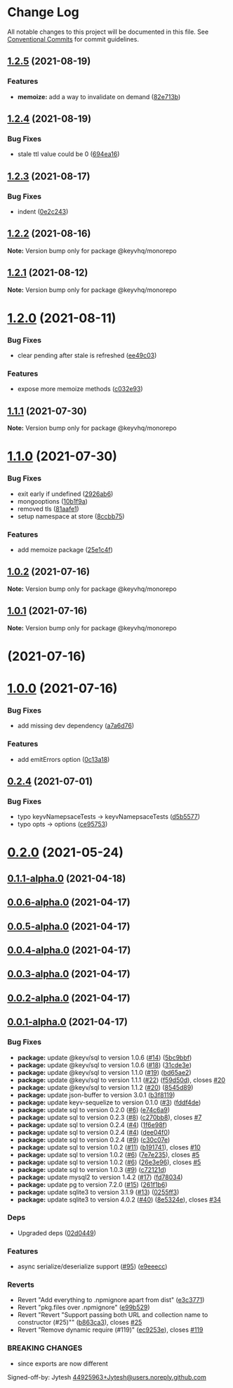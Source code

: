 # Change Log

All notable changes to this project will be documented in this file.
See [Conventional Commits](https://conventionalcommits.org) for commit guidelines.

## [1.2.5](https://github.com/microlinkhq/keyv/compare/v1.2.4...v1.2.5) (2021-08-19)


### Features

* **memoize:** add a way to invalidate on demand ([82e713b](https://github.com/microlinkhq/keyv/commit/82e713b3e73686598f2a5a815467aa9ba6e7d532))





## [1.2.4](https://github.com/microlinkhq/keyv/compare/v1.2.3...v1.2.4) (2021-08-19)


### Bug Fixes

* stale ttl value could be 0 ([694ea16](https://github.com/microlinkhq/keyv/commit/694ea1680eac5245c78af296033fa96c845ca9f4))





## [1.2.3](https://github.com/microlinkhq/keyv/compare/v1.2.2...v1.2.3) (2021-08-17)


### Bug Fixes

* indent ([0e2c243](https://github.com/microlinkhq/keyv/commit/0e2c243d687676ed200ac4390d2c30be79db19f1))





## [1.2.2](https://github.com/microlinkhq/keyv/compare/v1.2.1...v1.2.2) (2021-08-16)

**Note:** Version bump only for package @keyvhq/monorepo





## [1.2.1](https://github.com/microlinkhq/keyv/compare/v1.2.0...v1.2.1) (2021-08-12)

**Note:** Version bump only for package @keyvhq/monorepo





# [1.2.0](https://github.com/microlinkhq/keyv/compare/v1.1.1...v1.2.0) (2021-08-11)


### Bug Fixes

* clear pending after stale is refreshed ([ee49c03](https://github.com/microlinkhq/keyv/commit/ee49c03b1e6f88231b385f16b2e1ab0688464333))


### Features

* expose more memoize methods ([c032e93](https://github.com/microlinkhq/keyv/commit/c032e939e787bfadf587cd89fde2a9f225307ac5))





## [1.1.1](https://github.com/microlinkhq/keyv/compare/v1.1.0...v1.1.1) (2021-07-30)

**Note:** Version bump only for package @keyvhq/monorepo





# [1.1.0](https://github.com/microlinkhq/keyv/compare/v1.0.2...v1.1.0) (2021-07-30)


### Bug Fixes

* exit early if undefined ([2926ab6](https://github.com/microlinkhq/keyv/commit/2926ab697e2f6bf866743e8d31e4a42bc10d2cd2))
* mongooptions ([10b1f9a](https://github.com/microlinkhq/keyv/commit/10b1f9ac01c7fc2bbc0830c5dcdfe80a320a845d))
* removed tls ([81aafe1](https://github.com/microlinkhq/keyv/commit/81aafe192e9612bb496f41053bf4520140e6776a))
* setup namespace at store ([8ccbb75](https://github.com/microlinkhq/keyv/commit/8ccbb7533d011fd11a3ffda96e3fe6854fa3e2b8))


### Features

* add memoize package ([25e1c4f](https://github.com/microlinkhq/keyv/commit/25e1c4f94115dc99e72d1dca28c3e31211d45b5a))





## [1.0.2](https://github.com/microlinkhq/keyv/compare/v1.0.1...v1.0.2) (2021-07-16)

**Note:** Version bump only for package @keyvhq/monorepo





## [1.0.1](https://github.com/microlinkhq/keyv/compare/v1.0.0...v1.0.1) (2021-07-16)

**Note:** Version bump only for package @keyvhq/monorepo





# [](https://github.com/microlinkhq/keyv/compare/v1.0.0...v) (2021-07-16)



# [1.0.0](https://github.com/microlinkhq/keyv/compare/v0.2.4...v1.0.0) (2021-07-16)


### Bug Fixes

* add missing dev dependency ([a7a6d76](https://github.com/microlinkhq/keyv/commit/a7a6d76d5d1ce7fb998de44a09ae040cb78edeb3))


### Features

* add emitErrors option ([0c13a18](https://github.com/microlinkhq/keyv/commit/0c13a187b6793bd4a5a4b782f9f6fd3ab5c5e68b))



## [0.2.4](https://github.com/microlinkhq/keyv/compare/v0.2.0...v0.2.4) (2021-07-01)


### Bug Fixes

* typo keyvNamepsaceTests -> keyvNamepsaceTests ([d5b5577](https://github.com/microlinkhq/keyv/commit/d5b5577bf0bb151e0717a833ac8fae6cb5d1165f))
* typo opts -> options ([ce95753](https://github.com/microlinkhq/keyv/commit/ce957538f2881a0c31397a4f87b74efa081880b0))



# [0.2.0](https://github.com/microlinkhq/keyv/compare/v0.1.1-alpha.0...v0.2.0) (2021-05-24)



## [0.1.1-alpha.0](https://github.com/microlinkhq/keyv/compare/v0.0.6-alpha.0...v0.1.1-alpha.0) (2021-04-18)



## [0.0.6-alpha.0](https://github.com/microlinkhq/keyv/compare/v0.0.5-alpha.0...v0.0.6-alpha.0) (2021-04-17)



## [0.0.5-alpha.0](https://github.com/microlinkhq/keyv/compare/v0.0.4-alpha.0...v0.0.5-alpha.0) (2021-04-17)



## [0.0.4-alpha.0](https://github.com/microlinkhq/keyv/compare/v0.0.3-alpha.0...v0.0.4-alpha.0) (2021-04-17)



## [0.0.3-alpha.0](https://github.com/microlinkhq/keyv/compare/v0.0.2-alpha.0...v0.0.3-alpha.0) (2021-04-17)



## [0.0.2-alpha.0](https://github.com/microlinkhq/keyv/compare/v0.0.1-alpha.0...v0.0.2-alpha.0) (2021-04-17)



## [0.0.1-alpha.0](https://github.com/microlinkhq/keyv/compare/b3f81193acc7f2ed661c4adaae461ba816061389...v0.0.1-alpha.0) (2021-04-17)


### Bug Fixes

* **package:** update @keyv/sql to version 1.0.6 ([#14](https://github.com/microlinkhq/keyv/issues/14)) ([5bc9bbf](https://github.com/microlinkhq/keyv/commit/5bc9bbf4bfb9132a5efc634575056b255bb565b4))
* **package:** update @keyv/sql to version 1.0.6 ([#18](https://github.com/microlinkhq/keyv/issues/18)) ([31cde3e](https://github.com/microlinkhq/keyv/commit/31cde3e828b7f7eefebd7b30a7ae1f89a96d75e9))
* **package:** update @keyv/sql to version 1.1.0 ([#19](https://github.com/microlinkhq/keyv/issues/19)) ([bd65ae2](https://github.com/microlinkhq/keyv/commit/bd65ae29a8c1e19783577994b5ab5aee921bbe56))
* **package:** update @keyv/sql to version 1.1.1 ([#22](https://github.com/microlinkhq/keyv/issues/22)) ([f59d50d](https://github.com/microlinkhq/keyv/commit/f59d50dcfa5496fa56767f942dc0c66be0e64221)), closes [#20](https://github.com/microlinkhq/keyv/issues/20)
* **package:** update @keyv/sql to version 1.1.2 ([#20](https://github.com/microlinkhq/keyv/issues/20)) ([8545d89](https://github.com/microlinkhq/keyv/commit/8545d89d4d2666b188ec9c21b37385743686dc83))
* **package:** update json-buffer to version 3.0.1 ([b3f8119](https://github.com/microlinkhq/keyv/commit/b3f81193acc7f2ed661c4adaae461ba816061389))
* **package:** update keyv-sequelize to version 0.1.0 ([#3](https://github.com/microlinkhq/keyv/issues/3)) ([fddf4de](https://github.com/microlinkhq/keyv/commit/fddf4de9a9e8b679b5f07b719279abbb50d53e2f))
* **package:** update sql to version 0.2.0 ([#6](https://github.com/microlinkhq/keyv/issues/6)) ([e74c6a9](https://github.com/microlinkhq/keyv/commit/e74c6a97279a79d3cdde4010a2d244c64aaf5522))
* **package:** update sql to version 0.2.3 ([#8](https://github.com/microlinkhq/keyv/issues/8)) ([c270bb8](https://github.com/microlinkhq/keyv/commit/c270bb83f6935fae414137fa582423d3bbd33f0b)), closes [#7](https://github.com/microlinkhq/keyv/issues/7)
* **package:** update sql to version 0.2.4 ([#4](https://github.com/microlinkhq/keyv/issues/4)) ([1f6e98f](https://github.com/microlinkhq/keyv/commit/1f6e98f026e57a456fee365ce9dc56cde5f70ba3))
* **package:** update sql to version 0.2.4 ([#4](https://github.com/microlinkhq/keyv/issues/4)) ([dee04f0](https://github.com/microlinkhq/keyv/commit/dee04f066cf9991c7a800476124c910e482580e5))
* **package:** update sql to version 0.2.4 ([#9](https://github.com/microlinkhq/keyv/issues/9)) ([c30c07e](https://github.com/microlinkhq/keyv/commit/c30c07e70ed7df115e0dcbd9854bd76f0cf8154b))
* **package:** update sql to version 1.0.2 ([#11](https://github.com/microlinkhq/keyv/issues/11)) ([b191741](https://github.com/microlinkhq/keyv/commit/b1917411eeaa04b6f29afb96810ddf5258926b27)), closes [#10](https://github.com/microlinkhq/keyv/issues/10)
* **package:** update sql to version 1.0.2 ([#6](https://github.com/microlinkhq/keyv/issues/6)) ([7e7e235](https://github.com/microlinkhq/keyv/commit/7e7e235aacc3e5699556da480769084944f5a0de)), closes [#5](https://github.com/microlinkhq/keyv/issues/5)
* **package:** update sql to version 1.0.2 ([#6](https://github.com/microlinkhq/keyv/issues/6)) ([26e3e96](https://github.com/microlinkhq/keyv/commit/26e3e963fa4773f92eb0f21ce8632e5ffb1b3889)), closes [#5](https://github.com/microlinkhq/keyv/issues/5)
* **package:** update sql to version 1.0.3 ([#9](https://github.com/microlinkhq/keyv/issues/9)) ([c72121d](https://github.com/microlinkhq/keyv/commit/c72121dddfab8672bfd86232242813c8b670f5e5))
* **package:** update mysql2 to version 1.4.2 ([#17](https://github.com/microlinkhq/keyv/issues/17)) ([fd78034](https://github.com/microlinkhq/keyv/commit/fd7803444bafa1932905c9a927cbf373a58b4724))
* **package:** update pg to version 7.2.0 ([#15](https://github.com/microlinkhq/keyv/issues/15)) ([261f1b6](https://github.com/microlinkhq/keyv/commit/261f1b6f6e3484f5ae80ff72f5cc10eb1fcb328e))
* **package:** update sqlite3 to version 3.1.9 ([#13](https://github.com/microlinkhq/keyv/issues/13)) ([0255ff3](https://github.com/microlinkhq/keyv/commit/0255ff33a22e9e3790ed2dad5a75ac19aa194d6d))
* **package:** update sqlite3 to version 4.0.2 ([#40](https://github.com/microlinkhq/keyv/issues/40)) ([8e5324e](https://github.com/microlinkhq/keyv/commit/8e5324eb8aa19b1677e7118d48dd16fc4f7c238c)), closes [#34](https://github.com/microlinkhq/keyv/issues/34)


### Deps

* Upgraded deps ([02d0449](https://github.com/microlinkhq/keyv/commit/02d04496c38553d17c0a5b8a59f6874d83de811f))


### Features

* async serialize/deserialize support ([#95](https://github.com/microlinkhq/keyv/issues/95)) ([e9eeecc](https://github.com/microlinkhq/keyv/commit/e9eeeccdb9b85498111fb9fad5174061ddf356a3))


### Reverts

* Revert "Add everything to .npmignore apart from dist" ([e3c3771](https://github.com/microlinkhq/keyv/commit/e3c3771c614036364d7f76c7dc72081510f2c589))
* Revert "pkg.files over .npmignore" ([e99b529](https://github.com/microlinkhq/keyv/commit/e99b5297c9ef19f05b5d21a8ebb8306f06a63762))
* Revert "Revert "Support passing both URL and collection name to constructor (#25)"" ([b863ca3](https://github.com/microlinkhq/keyv/commit/b863ca352f900755375a2173a8725dbdb2493f5a)), closes [#25](https://github.com/microlinkhq/keyv/issues/25)
* Revert "Remove dynamic require (#119)" ([ec9253e](https://github.com/microlinkhq/keyv/commit/ec9253ebceef2ea47be54643061bf6de1d11fb43)), closes [#119](https://github.com/microlinkhq/keyv/issues/119)


### BREAKING CHANGES

* since exports are now different

Signed-off-by: Jytesh <44925963+Jytesh@users.noreply.github.com>
